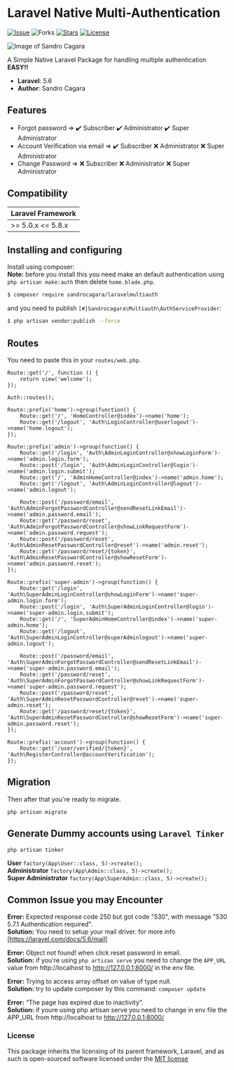 # Laravel Native Multi-Authentication
[![Issue](https://img.shields.io/github/issues/sndrjhlncgr/Laravel-Native-Multi-Authentication-5.6?style=flat-square)](https://packagist.org/packages/sandrocagara/laravelmultiauth)
![Forks](https://img.shields.io/github/forks/sndrjhlncgr/Laravel-Native-Multi-Authentication-5.6?style=flat-square)
[![Stars](https://img.shields.io/github/stars/sndrjhlncgr/Laravel-Native-Multi-Authentication-5.6?style=flat-square)](https://packagist.org/packages/sandrocagara/laravelmultiauth)
[![License](https://img.shields.io/github/license/sndrjhlncgr/Laravel-Native-Multi-Authentication-5.6?style=flat-square)](https://packagist.org/packages/sandrocagara/laravelmultiauth)


![Image of Sandro Cagara](https://i.ibb.co/WzjQLHV/68747470733a2f2f692e6962622e636f2f5a56516a3777592f647361646164732e706e67.jpg)

A Simple Native Laravel Package for handling multiple authentication **EASY!!**
- **Laravel**: 5.6
- **Author**: Sandro Cagara

## Features

* Forgot password =>
    :heavy_check_mark: Subscriber
    :heavy_check_mark: Administrator
    :heavy_check_mark: Super Administrator
* Account Verification via email => 
    :heavy_check_mark: Subscriber
    :x: Administrator
    :x: Super Administrator
* Change Password => 
    :x: Subscriber
    :x: Administrator
    :x: Super Administrator

## Compatibility

| Laravel Framework  |
|--------------------|
| >= 5.0.x  <= 5.8.x |

## Installing and configuring

Install using composer: <br>
**Note:** before you install this you need make an default authentication using `php artisan make:auth` then delete `home.blade.php`.

```sh
$ composer require sandrocagara/laravelmultiauth
```

and you need to publish `[#]Sandrocagara\Multiauth\AuthServiceProvider`:

```sh
$ php artisan vendor:publish --force
```

## Routes

You need to paste this in your `routes/web.php`.

```
Route::get('/', function () {
    return view('welcome');
});

Auth::routes();

Route::prefix('home')->group(function() {
    Route::get('/', 'HomeController@index')->name('home');
    Route::get('/logout', 'Auth\LoginController@userlogout')->name('home.logout');
});

Route::prefix('admin')->group(function() {
    Route::get('/login', 'Auth\AdminLoginController@showLoginForm')->name('admin.login.form');
    Route::post('/login', 'Auth\AdminLoginController@login')->name('admin.login.submit');
    Route::get('/', 'AdminHomeController@index')->name('admin.home');
    Route::get('/logout', 'Auth\AdminLoginController@logout')->name('admin.logout');

    Route::post('/password/email', 'Auth\AdminForgotPasswordController@sendResetLinkEmail')->name('admin.password.email');
    Route::get('/password/reset', 'Auth\AdminForgotPasswordController@showLinkRequestForm')->name('admin.password.request');
    Route::post('/password/reset', 'Auth\AdminResetPasswordController@reset')->name('admin.reset');
    Route::get('/password/reset/{token}', 'Auth\AdminResetPasswordController@showResetForm')->name('admin.password.reset');
});

Route::prefix('super-admin')->group(function() {
    Route::get('/login', 'Auth\SuperAdminLoginController@showLoginForm')->name('super-admin.login.form');
    Route::post('/login', 'Auth\SuperAdminLoginController@login')->name('super-admin.login.submit');
    Route::get('/', 'SuperAdminHomeController@index')->name('super-admin.home');
    Route::get('/logout', 'Auth\SuperAdminLoginController@superAdminlogout')->name('super-admin.logout');

    Route::post('/password/email', 'Auth\SuperAdminForgotPasswordController@sendResetLinkEmail')->name('super-admin.password.email');
    Route::get('/password/reset', 'Auth\SuperAdminForgotPasswordController@showLinkRequestForm')->name('super-admin.password.request');
    Route::post('/password/reset', 'Auth\SuperAdminResetPasswordController@reset')->name('super-admin.reset');
    Route::get('/password/reset/{token}', 'Auth\SuperAdminResetPasswordController@showResetForm')->name('super-admin.password.reset');
});

Route::prefix('account')->group(function() {
    Route::get('/user/verified/{token}', 'Auth\RegisterController@accountVerification');
});
```

## Migration

Then after that you're ready to migrate.

`php artisan migrate`

## Generate Dummy accounts using `Laravel Tinker`

```
php artisan tinker
```
**User** `factory(App\User::class, 5)->create();`<br>
**Administrator** `factory(App\Admin::class, 5)->create();`<br>
**Super Administrator** `factory(App\SuperAdmin::class, 5)->create();`


## Common Issue you may Encounter

**Error:** Expected response code 250 but got code "530", with message "530 5.7.1 Authentication required".<br>
**Solution:** You need to setup your mail driver. for more info [https://laravel.com/docs/5.6/mail]

**Error:** Object not found! when click reset password in email.<br>
**Solution:** if you're using `php artisan serve` you need to change the `APP_URL` value from http://localhost to http://127.0.0.1:8000/ in the env file.

**Error:** Trying to access array offset on value of type null.<br>
**Solution:** try to update composer by this command: `composer update`

**Error:** “The page has expired due to inactivity”.<br>
**Solution:** if youre using php artisan serve you need to change in env file the APP_URL from http://localhost to http://127.0.0.1:8000/


### License

This package inherits the licensing of its parent framework, Laravel, and as such is open-sourced 
software licensed under the [MIT license](http://opensource.org/licenses/MIT)